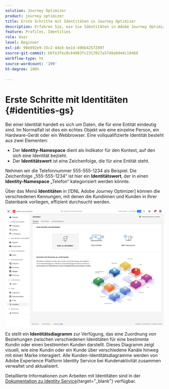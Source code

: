 ```yaml
---
solution: Journey Optimizer
product: journey optimizer
title: Erste Schritte mit Identitäten in Journey Optimizer
description: Erfahren Sie, wie Sie Identitäten in Adobe Journey Optimizer verwalten.
feature: Profiles, Identities
role: User
level: Beginner
exl-id: 90e892e9-33c2-4da5-be1d-496b42572897
source-git-commit: b6fe3fec0c64983fc2317027a5748a0d44c18469
workflow-type: ht
source-wordcount: '199'
ht-degree: 100%

---
```


# Erste Schritte mit Identitäten {#identities-gs}

Bei einer Identität handelt es sich um Daten, die für eine Entität eindeutig sind. Im Normalfall ist dies ein echtes Objekt wie eine einzelne Person, ein Hardware-Gerät oder ein Webbrowser. Eine vollqualifizierte Identität besteht aus zwei Elementen:

* Der **Identity-Namespace** dient als Indikator für den Kontext, auf den sich eine Identität bezieht.
* Der **Identitätswert** ist eine Zeichenfolge, die für eine Entität steht.

Nehmen wir die Telefonnummer 555-555-1234 als Beispiel. Die Zeichenfolge „555-555-1234“ ist hier ein **Identitätswert**, der in einen **Identity-Namespace** „Telefon“ kategorisiert werden könnte.

Über das Menü **Identitäten** in [!DNL Adobe Journey Optimizer] können die verschiedenen Kennungen, mit denen die Kundinnen und Kunden in Ihrer Datenbank vorliegen, effizient durchsucht werden.

![](assets/identities-home.png)

Es stellt ein **Identitätsdiagramm** zur Verfügung, das eine Zuordnung von Beziehungen zwischen verschiedenen Identitäten für eine bestimmte Kundin oder einen bestimmten Kunden darstellt. Dieses Diagramm zeigt visuell, wie eine Kundin oder ein Kunde über verschiedene Kanäle hinweg mit einer Marke interagiert. Alle Kunden-Identitätsdiagramme werden von Adobe Experience Platform Identity Service bei Kundenaktivität zusammen verwaltet und aktualisiert.

Detaillierte Informationen zum Arbeiten mit Identitäten sind in der [Dokumentation zu Identity Service](https://experienceleague.adobe.com/docs/experience-platform/identity/home.html?lang=de){target="_blank"} verfügbar.